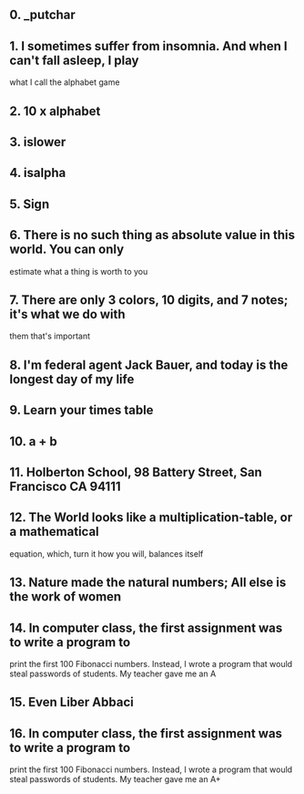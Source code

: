 ##  0\. _putchar

##  1\. I sometimes suffer from insomnia. And when I can't fall asleep, I play
what I call the alphabet game

##  2\. 10 x alphabet

##  3\. islower

##  4\. isalpha

##  5\. Sign

##  6\. There is no such thing as absolute value in this world. You can only
estimate what a thing is worth to you

##  7\. There are only 3 colors, 10 digits, and 7 notes; it's what we do with
them that's important

##  8\. I'm federal agent Jack Bauer, and today is the longest day of my life

##  9\. Learn your times table

##  10\. a + b

##  11\. Holberton School, 98 Battery Street, San Francisco CA 94111

##  12\. The World looks like a multiplication-table, or a mathematical
equation, which, turn it how you will, balances itself

##  13\. Nature made the natural numbers; All else is the work of women

##  14\. In computer class, the first assignment was to write a program to
print the first 100 Fibonacci numbers. Instead, I wrote a program that would
steal passwords of students. My teacher gave me an A

##  15\. Even Liber Abbaci

##  16\. In computer class, the first assignment was to write a program to
print the first 100 Fibonacci numbers. Instead, I wrote a program that would
steal passwords of students. My teacher gave me an A+


